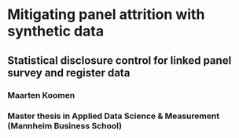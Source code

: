 # Mitigating panel attrition with synthetic data
## Statistical disclosure control for linked panel survey and register data
### Maarten Koomen
### Master thesis in Applied Data Science & Measurement (Mannheim Business School)
